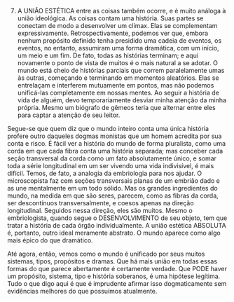 7. A UNIÃO ESTÉTICA entre as coisas também ocorre, e é muito análoga à união ideológica. As coisas contam uma história. Suas partes se conectam de modo a desenvolver um clímax. Elas se complementam expressivamente. Retrospectivamente, podemos ver que, embora nenhum propósito definido tenha presidido uma cadeia de eventos, os eventos, no entanto, assumiram uma forma dramática, com um início, um meio e um fim. De fato, todas as histórias terminam; e aqui novamente o ponto de vista de muitos é o mais natural a se adotar. O mundo está cheio de histórias parciais que correm paralelamente umas às outras, começando e terminando em momentos aleatórios. Elas se entrelaçam e interferem mutuamente em pontos, mas não podemos unificá-las completamente em nossas mentes. Ao seguir a história de vida de alguém, devo temporariamente desviar minha atenção da minha própria. Mesmo um biógrafo de gêmeos teria que alternar entre eles para captar a atenção de seu leitor.

Segue-se que quem diz que o mundo inteiro conta uma única história profere outro daqueles dogmas monistas que um homem acredita por sua conta e risco. É fácil ver a história do mundo de forma pluralista, como uma corda em que cada fibra conta uma história separada; mas conceber cada seção transversal da corda como um fato absolutamente único, e somar toda a série longitudinal em um ser vivendo uma vida indivisível, é mais difícil. Temos, de fato, a analogia da embriologia para nos ajudar. O microscopista faz cem seções transversais planas de um embrião dado e as une mentalmente em um todo sólido. Mas os grandes ingredientes do mundo, na medida em que são seres, parecem, como as fibras da corda, ser descontínuos transversalmente, e coesos apenas na direção longitudinal. Seguidos nessa direção, eles são muitos. Mesmo o embriologista, quando segue o DESENVOLVIMENTO de seu objeto, tem que tratar a história de cada órgão individualmente. A união estética ABSOLUTA é, portanto, outro ideal meramente abstrato. O mundo aparece como algo mais épico do que dramático.

Até agora, então, vemos como o mundo é unificado por seus muitos sistemas, tipos, propósitos e dramas. Que há mais união em todas essas formas do que parece abertamente é certamente verdade. Que PODE haver um propósito, sistema, tipo e história soberanos, é uma hipótese legítima. Tudo o que digo aqui é que é imprudente afirmar isso dogmaticamente sem evidências melhores do que possuímos atualmente.